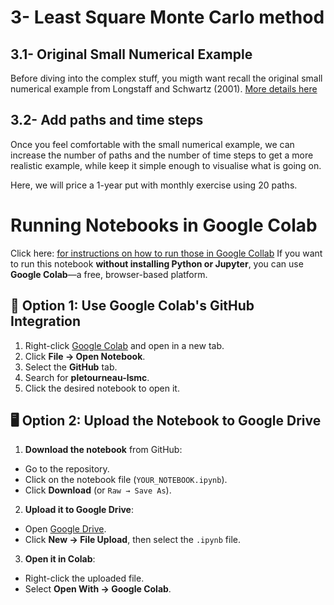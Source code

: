 # 3- Least Square Monte Carlo method

## 3.1- Original Small Numerical Example
Before diving into the complex stuff, you migth want recall the original small numerical example from Longstaff and Schwartz (2001). [More details here](https://github.com/pletourneau-lsmc/SUPER_LSMC/tree/main/3-LSMC/3.1-Original_example)

## 3.2- Add paths and time steps
Once you feel comfortable with the small numerical example, we can increase the number of paths and the number of time steps to get a more realistic example, while keep it simple enough to visualise what is going on.

Here, we will price a 1-year put with monthly exercise using 20 paths. 




# Running Notebooks in Google Colab
Click here: [for instructions on how to run those in Google Collab](../running_python_collab.md)
If you want to run this notebook **without installing Python or Jupyter**, you can use **Google Colab**—a free, browser-based platform.

## 🚀 Option 1: Use Google Colab's GitHub Integration

1. Right-click [Google Colab](https://colab.research.google.com) and open in a new tab.
2. Click **File → Open Notebook**.
3. Select the **GitHub** tab.
4. Search for **pletourneau-lsmc**.
5. Click the desired notebook to open it.


## 🖥️ Option 2: Upload the Notebook to Google Drive

1. **Download the notebook** from GitHub:
- Go to the repository.
- Click on the notebook file (`YOUR_NOTEBOOK.ipynb`).
- Click **Download** (or `Raw → Save As`).
2. **Upload it to Google Drive**:
- Open [Google Drive](https://drive.google.com).
- Click **New → File Upload**, then select the `.ipynb` file.
3. **Open it in Colab**:
- Right-click the uploaded file.
- Select **Open With → Google Colab**.





